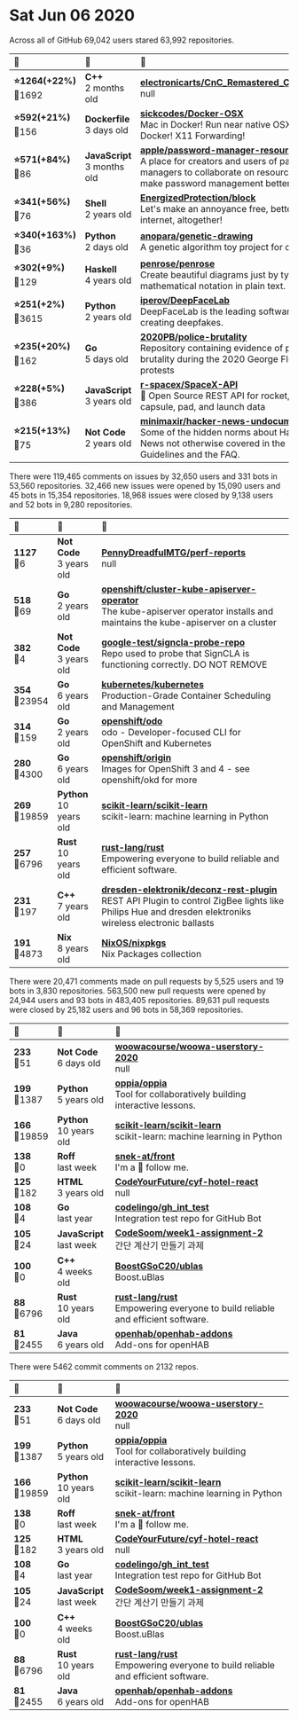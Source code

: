 # Sat Jun 06 2020

Across all of GitHub 69,042 users stared 
63,992 repositories. 

| :page_with_curl: | :calendar: | :page_with_curl: |
| :--- | :--- | :--- |
| **:star:1264(+22%)**<br>:twisted_rightwards_arrows:1692 | **C++**<br>2 months old | **[electronicarts/CnC_Remastered_Collection](https://github.com/electronicarts/CnC_Remastered_Collection)**<br>null |
| **:star:592(+21%)**<br>:twisted_rightwards_arrows:156 | **Dockerfile**<br>3 days old | **[sickcodes/Docker-OSX](https://github.com/sickcodes/Docker-OSX)**<br>Mac in Docker! Run near native OSX-KVM in Docker! X11 Forwarding! |
| **:star:571(+84%)**<br>:twisted_rightwards_arrows:86 | **JavaScript**<br>3 months old | **[apple/password-manager-resources](https://github.com/apple/password-manager-resources)**<br>A place for creators and users of password managers to collaborate on resources to make password management better. |
| **:star:341(+56%)**<br>:twisted_rightwards_arrows:76 | **Shell**<br>2 years old | **[EnergizedProtection/block](https://github.com/EnergizedProtection/block)**<br>Let's make an annoyance free, better open internet, altogether! |
| **:star:340(+163%)**<br>:twisted_rightwards_arrows:36 | **Python**<br>2 days old | **[anopara/genetic-drawing](https://github.com/anopara/genetic-drawing)**<br>A genetic algorithm toy project for drawing |
| **:star:302(+9%)**<br>:twisted_rightwards_arrows:129 | **Haskell**<br>4 years old | **[penrose/penrose](https://github.com/penrose/penrose)**<br>Create beautiful diagrams just by typing mathematical notation in plain text. |
| **:star:251(+2%)**<br>:twisted_rightwards_arrows:3615 | **Python**<br>2 years old | **[iperov/DeepFaceLab](https://github.com/iperov/DeepFaceLab)**<br>DeepFaceLab is the leading software for creating deepfakes. |
| **:star:235(+20%)**<br>:twisted_rightwards_arrows:162 | **Go**<br>5 days old | **[2020PB/police-brutality](https://github.com/2020PB/police-brutality)**<br>Repository containing evidence of police brutality during the 2020 George Floyd protests |
| **:star:228(+5%)**<br>:twisted_rightwards_arrows:386 | **JavaScript**<br>3 years old | **[r-spacex/SpaceX-API](https://github.com/r-spacex/SpaceX-API)**<br>:rocket: Open Source REST API for rocket, core, capsule, pad, and launch data |
| **:star:215(+13%)**<br>:twisted_rightwards_arrows:75 | **Not Code**<br>2 years old | **[minimaxir/hacker-news-undocumented](https://github.com/minimaxir/hacker-news-undocumented)**<br>Some of the hidden norms about Hacker News not otherwise covered in the Guidelines and the FAQ. |

There were 119,465 comments on issues by 32,650 users and 331 bots in 53,560 repositories.
32,466 new issues were opened by 15,090 users and 45 bots in 15,354 repositories.
18,968 issues were closed by 9,138 users and 52 bots in 9,280 repositories.

| :speech_balloon: | :calendar: | :page_with_curl: |
| :--- | :--- | :--- |
| **1127**<br>:twisted_rightwards_arrows:6 | **Not Code**<br>3 years old | **[PennyDreadfulMTG/perf-reports](https://github.com/PennyDreadfulMTG/perf-reports)**<br>null |
| **518**<br>:twisted_rightwards_arrows:69 | **Go**<br>2 years old | **[openshift/cluster-kube-apiserver-operator](https://github.com/openshift/cluster-kube-apiserver-operator)**<br>The kube-apiserver operator installs and maintains the kube-apiserver on a cluster |
| **382**<br>:twisted_rightwards_arrows:4 | **Not Code**<br>3 years old | **[google-test/signcla-probe-repo](https://github.com/google-test/signcla-probe-repo)**<br>Repo used to probe that SignCLA is functioning correctly.  DO NOT REMOVE |
| **354**<br>:twisted_rightwards_arrows:23954 | **Go**<br>6 years old | **[kubernetes/kubernetes](https://github.com/kubernetes/kubernetes)**<br>Production-Grade Container Scheduling and Management |
| **314**<br>:twisted_rightwards_arrows:159 | **Go**<br>2 years old | **[openshift/odo](https://github.com/openshift/odo)**<br>odo - Developer-focused CLI for OpenShift and Kubernetes |
| **280**<br>:twisted_rightwards_arrows:4300 | **Go**<br>6 years old | **[openshift/origin](https://github.com/openshift/origin)**<br>Images for OpenShift 3 and 4 - see openshift/okd for more |
| **269**<br>:twisted_rightwards_arrows:19859 | **Python**<br>10 years old | **[scikit-learn/scikit-learn](https://github.com/scikit-learn/scikit-learn)**<br>scikit-learn: machine learning in Python |
| **257**<br>:twisted_rightwards_arrows:6796 | **Rust**<br>10 years old | **[rust-lang/rust](https://github.com/rust-lang/rust)**<br>Empowering everyone to build reliable and efficient software. |
| **231**<br>:twisted_rightwards_arrows:197 | **C++**<br>7 years old | **[dresden-elektronik/deconz-rest-plugin](https://github.com/dresden-elektronik/deconz-rest-plugin)**<br>REST API Plugin to control ZigBee lights like Philips Hue and dresden elektroniks wireless electronic ballasts |
| **191**<br>:twisted_rightwards_arrows:4873 | **Nix**<br>8 years old | **[NixOS/nixpkgs](https://github.com/NixOS/nixpkgs)**<br>Nix Packages collection |

There were 20,471 comments made on pull requests by 5,525 users and 19 bots in 3,830 repositories.
563,500 new pull requests were opened by 24,944 users and 93 bots in 483,405 repositories.
89,631 pull requests were closed by 25,182 users and 96 bots in 58,369 repositories.

| :speech_balloon: | :calendar: | :page_with_curl: |
| :--- | :--- | :--- |
| **233**<br>:twisted_rightwards_arrows:51 | **Not Code**<br>6 days old | **[woowacourse/woowa-userstory-2020](https://github.com/woowacourse/woowa-userstory-2020)**<br>null |
| **199**<br>:twisted_rightwards_arrows:1387 | **Python**<br>5 years old | **[oppia/oppia](https://github.com/oppia/oppia)**<br>Tool for collaboratively building interactive lessons. |
| **166**<br>:twisted_rightwards_arrows:19859 | **Python**<br>10 years old | **[scikit-learn/scikit-learn](https://github.com/scikit-learn/scikit-learn)**<br>scikit-learn: machine learning in Python |
| **138**<br>:twisted_rightwards_arrows:0 | **Roff**<br>last week | **[snek-at/front](https://github.com/snek-at/front)**<br>I'm a 🐍 follow me. |
| **125**<br>:twisted_rightwards_arrows:182 | **HTML**<br>3 years old | **[CodeYourFuture/cyf-hotel-react](https://github.com/CodeYourFuture/cyf-hotel-react)**<br>null |
| **108**<br>:twisted_rightwards_arrows:4 | **Go**<br>last year | **[codelingo/gh_int_test](https://github.com/codelingo/gh_int_test)**<br>Integration test repo for GitHub Bot |
| **105**<br>:twisted_rightwards_arrows:24 | **JavaScript**<br>last week | **[CodeSoom/week1-assignment-2](https://github.com/CodeSoom/week1-assignment-2)**<br>간단 계산기 만들기 과제 |
| **100**<br>:twisted_rightwards_arrows:0 | **C++**<br>4 weeks old | **[BoostGSoC20/ublas](https://github.com/BoostGSoC20/ublas)**<br>Boost.uBlas |
| **88**<br>:twisted_rightwards_arrows:6796 | **Rust**<br>10 years old | **[rust-lang/rust](https://github.com/rust-lang/rust)**<br>Empowering everyone to build reliable and efficient software. |
| **81**<br>:twisted_rightwards_arrows:2455 | **Java**<br>6 years old | **[openhab/openhab-addons](https://github.com/openhab/openhab-addons)**<br>Add-ons for openHAB |

There were 5462 commit comments on 2132 repos.

| :speech_balloon: | :calendar: | :page_with_curl: |
| :--- | :--- | :--- |
| **233**<br>:twisted_rightwards_arrows:51 | **Not Code**<br>6 days old | **[woowacourse/woowa-userstory-2020](https://github.com/woowacourse/woowa-userstory-2020)**<br>null |
| **199**<br>:twisted_rightwards_arrows:1387 | **Python**<br>5 years old | **[oppia/oppia](https://github.com/oppia/oppia)**<br>Tool for collaboratively building interactive lessons. |
| **166**<br>:twisted_rightwards_arrows:19859 | **Python**<br>10 years old | **[scikit-learn/scikit-learn](https://github.com/scikit-learn/scikit-learn)**<br>scikit-learn: machine learning in Python |
| **138**<br>:twisted_rightwards_arrows:0 | **Roff**<br>last week | **[snek-at/front](https://github.com/snek-at/front)**<br>I'm a 🐍 follow me. |
| **125**<br>:twisted_rightwards_arrows:182 | **HTML**<br>3 years old | **[CodeYourFuture/cyf-hotel-react](https://github.com/CodeYourFuture/cyf-hotel-react)**<br>null |
| **108**<br>:twisted_rightwards_arrows:4 | **Go**<br>last year | **[codelingo/gh_int_test](https://github.com/codelingo/gh_int_test)**<br>Integration test repo for GitHub Bot |
| **105**<br>:twisted_rightwards_arrows:24 | **JavaScript**<br>last week | **[CodeSoom/week1-assignment-2](https://github.com/CodeSoom/week1-assignment-2)**<br>간단 계산기 만들기 과제 |
| **100**<br>:twisted_rightwards_arrows:0 | **C++**<br>4 weeks old | **[BoostGSoC20/ublas](https://github.com/BoostGSoC20/ublas)**<br>Boost.uBlas |
| **88**<br>:twisted_rightwards_arrows:6796 | **Rust**<br>10 years old | **[rust-lang/rust](https://github.com/rust-lang/rust)**<br>Empowering everyone to build reliable and efficient software. |
| **81**<br>:twisted_rightwards_arrows:2455 | **Java**<br>6 years old | **[openhab/openhab-addons](https://github.com/openhab/openhab-addons)**<br>Add-ons for openHAB |


